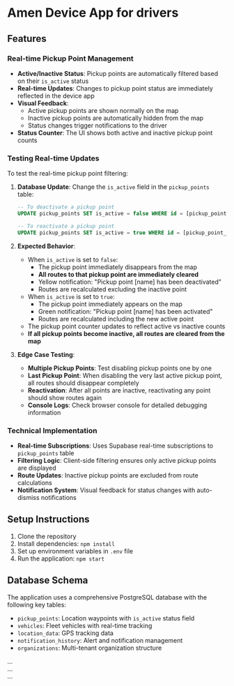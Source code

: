 # Amen Device App for drivers

## Features

### Real-time Pickup Point Management
- **Active/Inactive Status**: Pickup points are automatically filtered based on their `is_active` status
- **Real-time Updates**: Changes to pickup point status are immediately reflected in the device app
- **Visual Feedback**: 
  - Active pickup points are shown normally on the map
  - Inactive pickup points are automatically hidden from the map
  - Status changes trigger notifications to the driver
- **Status Counter**: The UI shows both active and inactive pickup point counts

### Testing Real-time Updates
To test the real-time pickup point filtering:

1. **Database Update**: Change the `is_active` field in the `pickup_points` table:
   ```sql
   -- To deactivate a pickup point
   UPDATE pickup_points SET is_active = false WHERE id = [pickup_point_id];
   
   -- To reactivate a pickup point
   UPDATE pickup_points SET is_active = true WHERE id = [pickup_point_id];
   ```

2. **Expected Behavior**:
   - When `is_active` is set to `false`: 
     - The pickup point immediately disappears from the map
     - **All routes to that pickup point are immediately cleared**
     - Yellow notification: "Pickup point [name] has been deactivated"
     - Routes are recalculated excluding the inactive point
   - When `is_active` is set to `true`: 
     - The pickup point immediately appears on the map
     - Green notification: "Pickup point [name] has been activated"
     - Routes are recalculated including the new active point
   - The pickup point counter updates to reflect active vs inactive counts
   - **If all pickup points become inactive, all routes are cleared from the map**

3. **Edge Case Testing**:
   - **Multiple Pickup Points**: Test disabling pickup points one by one
   - **Last Pickup Point**: When disabling the very last active pickup point, all routes should disappear completely
   - **Reactivation**: After all points are inactive, reactivating any point should show routes again
   - **Console Logs**: Check browser console for detailed debugging information

### Technical Implementation
- **Real-time Subscriptions**: Uses Supabase real-time subscriptions to `pickup_points` table
- **Filtering Logic**: Client-side filtering ensures only active pickup points are displayed
- **Route Updates**: Inactive pickup points are excluded from route calculations
- **Notification System**: Visual feedback for status changes with auto-dismiss notifications

## Setup Instructions

1. Clone the repository
2. Install dependencies: `npm install`
3. Set up environment variables in `.env` file
4. Run the application: `npm start`

## Database Schema

The application uses a comprehensive PostgreSQL database with the following key tables:
- `pickup_points`: Location waypoints with `is_active` status field
- `vehicles`: Fleet vehicles with real-time tracking
- `location_data`: GPS tracking data
- `notification_history`: Alert and notification management
- `organizations`: Multi-tenant organization structure

<div id="container">
  <div id="left-sidebar">...</div>
  <div id="map"></div>
  <div id="right-sidebar">...</div>
</div>
<div id="bottom-bar">...</div>